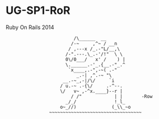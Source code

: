UG-SP1-RoR
==========

Ruby On Rails 2014

                             /\______  __
                            /-~     ,^~ / __n
                           / ,---x /_.-"L/__,\
                          /-".---.\_.-'/!"  \ \
                          0\/0___/   x' /    ) |
                          \.______.-'_.{__.-"_.^
                           `x____,.-",-~( .-"
                              _.-| ,^.-~ "\
                         __.-~_,-|/\/     `i
                        / u.-~ .-{\/     .-^--.
                        \/   v~ ,-^x.____}--r |
                            / /"            | |       -Row
                          _/_/              !_l_
                        o~_//)             (_\\_~o
                    ~~~~~~~~~~~~~~~~~~~~~~~~~~~~~~~~~~
